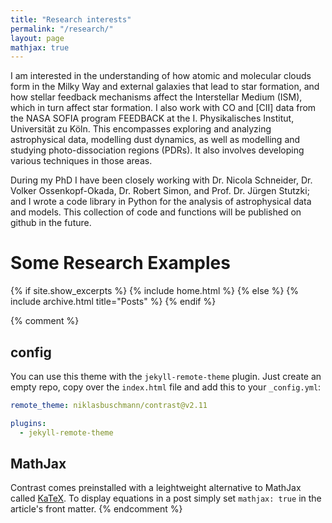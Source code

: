 ```yaml
---
title: "Research interests"
permalink: "/research/"
layout: page
mathjax: true
---
```


I am interested in the understanding of how atomic and molecular clouds form in the Milky Way and external galaxies that lead to star formation, and how stellar feedback mechanisms affect the Interstellar Medium (ISM), which in turn affect star formation. I also work with CO and [CII] data from the NASA SOFIA program FEEDBACK at the I. Physikalisches Institut, Universität zu Köln. This encompasses exploring and analyzing astrophysical data, modelling dust dynamics, as well as modelling and studying photo-dissociation regions (PDRs). It also involves developing various techniques in those areas.


<!--During my PhD I wrote a code library in Python for the analysis of astrophysical data and models. This collection of code and functions will soon be published on github.
-->

During my PhD I have been closely working with Dr. Nicola Schneider, Dr. Volker Ossenkopf-Okada, Dr. Robert Simon, and Prof. Dr. Jürgen Stutzki; and I wrote a code library in Python for the analysis of astrophysical data and models. This collection of code and functions will be published on github in the future.

# Some Research Examples

{% if site.show_excerpts %}
  {% include home.html %}
{% else %}
  {% include archive.html title="Posts" %}
{% endif %}

{% comment %}
## config

You can use this theme with the `jekyll-remote-theme` plugin. Just create an empty repo, copy over the `index.html` file and add this to your `_config.yml`:

```yaml
remote_theme: niklasbuschmann/contrast@v2.11

plugins:
  - jekyll-remote-theme
```



## MathJax

Contrast comes preinstalled with a leightweight alternative to MathJax called [KaTeX](https://katex.org/). To display equations in a post simply set `mathjax: true` in the article's front matter.
{% endcomment %}
